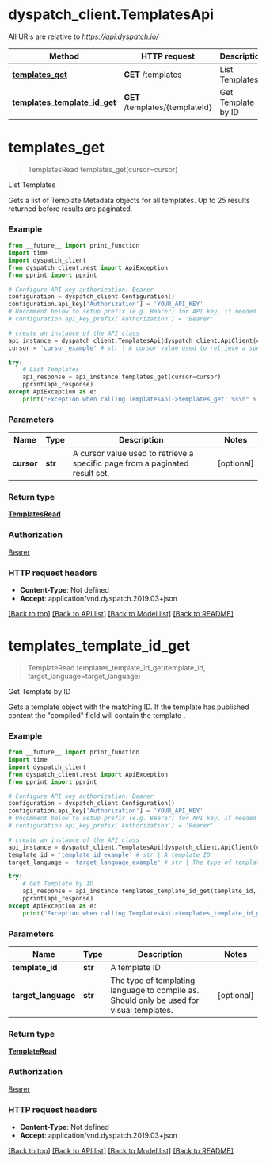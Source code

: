 # dyspatch_client.TemplatesApi

All URIs are relative to *https://api.dyspatch.io/*

Method | HTTP request | Description
------------- | ------------- | -------------
[**templates_get**](TemplatesApi.md#templates_get) | **GET** /templates | List Templates
[**templates_template_id_get**](TemplatesApi.md#templates_template_id_get) | **GET** /templates/{templateId} | Get Template by ID

# **templates_get**
> TemplatesRead templates_get(cursor=cursor)

List Templates

Gets a list of Template Metadata objects for all templates. Up to 25 results returned before results are paginated.

### Example
```python
from __future__ import print_function
import time
import dyspatch_client
from dyspatch_client.rest import ApiException
from pprint import pprint

# Configure API key authorization: Bearer
configuration = dyspatch_client.Configuration()
configuration.api_key['Authorization'] = 'YOUR_API_KEY'
# Uncomment below to setup prefix (e.g. Bearer) for API key, if needed
# configuration.api_key_prefix['Authorization'] = 'Bearer'

# create an instance of the API class
api_instance = dyspatch_client.TemplatesApi(dyspatch_client.ApiClient(configuration))
cursor = 'cursor_example' # str | A cursor value used to retrieve a specific page from a paginated result set. (optional)

try:
    # List Templates
    api_response = api_instance.templates_get(cursor=cursor)
    pprint(api_response)
except ApiException as e:
    print("Exception when calling TemplatesApi->templates_get: %s\n" % e)
```

### Parameters

Name | Type | Description  | Notes
------------- | ------------- | ------------- | -------------
 **cursor** | **str**| A cursor value used to retrieve a specific page from a paginated result set. | [optional] 

### Return type

[**TemplatesRead**](TemplatesRead.md)

### Authorization

[Bearer](../README.md#Bearer)

### HTTP request headers

 - **Content-Type**: Not defined
 - **Accept**: application/vnd.dyspatch.2019.03+json

[[Back to top]](#) [[Back to API list]](../README.md#documentation-for-api-endpoints) [[Back to Model list]](../README.md#documentation-for-models) [[Back to README]](../README.md)

# **templates_template_id_get**
> TemplateRead templates_template_id_get(template_id, target_language=target_language)

Get Template by ID

Gets a template object with the matching ID. If the template has published content the \"compiled\" field will contain the template .

### Example
```python
from __future__ import print_function
import time
import dyspatch_client
from dyspatch_client.rest import ApiException
from pprint import pprint

# Configure API key authorization: Bearer
configuration = dyspatch_client.Configuration()
configuration.api_key['Authorization'] = 'YOUR_API_KEY'
# Uncomment below to setup prefix (e.g. Bearer) for API key, if needed
# configuration.api_key_prefix['Authorization'] = 'Bearer'

# create an instance of the API class
api_instance = dyspatch_client.TemplatesApi(dyspatch_client.ApiClient(configuration))
template_id = 'template_id_example' # str | A template ID
target_language = 'target_language_example' # str | The type of templating language to compile as. Should only be used for visual templates. (optional)

try:
    # Get Template by ID
    api_response = api_instance.templates_template_id_get(template_id, target_language=target_language)
    pprint(api_response)
except ApiException as e:
    print("Exception when calling TemplatesApi->templates_template_id_get: %s\n" % e)
```

### Parameters

Name | Type | Description  | Notes
------------- | ------------- | ------------- | -------------
 **template_id** | **str**| A template ID | 
 **target_language** | **str**| The type of templating language to compile as. Should only be used for visual templates. | [optional] 

### Return type

[**TemplateRead**](TemplateRead.md)

### Authorization

[Bearer](../README.md#Bearer)

### HTTP request headers

 - **Content-Type**: Not defined
 - **Accept**: application/vnd.dyspatch.2019.03+json

[[Back to top]](#) [[Back to API list]](../README.md#documentation-for-api-endpoints) [[Back to Model list]](../README.md#documentation-for-models) [[Back to README]](../README.md)

